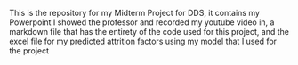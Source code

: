 This is the repository for my Midterm Project for DDS, it contains my Powerpoint I showed the professor and recorded my youtube video in, 
a markdown file that has the entirety of the code used for this project,
and the excel file for my predicted attrition factors using my model that I used for the project
